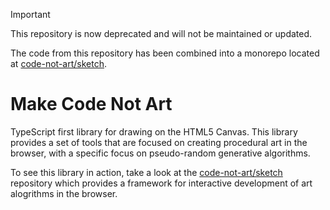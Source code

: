 > [!IMPORTANT]
> This repository is now deprecated and will not be maintained or updated.
>
> The code from this repository has been combined into a monorepo located at [code-not-art/sketch](https://github.com/code-not-art/sketch).

# Make Code Not Art

TypeScript first library for drawing on the HTML5 Canvas. This library provides a set of tools that are focused on creating procedural art in the browser, with a specific focus on pseudo-random generative algorithms.

To see this library in action, take a look at the [code-not-art/sketch](https://www.npmjs.com/package/@code-not-art/sketch) repository which provides a framework for interactive development of art alogrithms in the browser.
